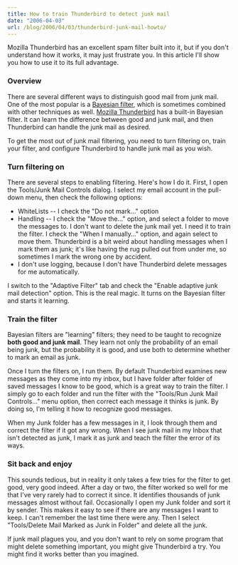 ```yaml
---
title: How to train Thunderbird to detect junk mail
date: "2006-04-03"
url: /blog/2006/04/03/thunderbird-junk-mail-howto/
---
```

Mozilla Thunderbird has an excellent spam filter built into it, but if you don't understand how it works, it may just frustrate you. In this article I'll show you how to use it to its full advantage.

### Overview

There are several different ways to distinguish good mail from junk mail. One of the most popular is a [Bayesian filter][1], which is sometimes combined with other techniques as well. [Mozilla Thunderbird][2] has a built-in Bayesian filter. It can learn the difference between good and junk mail, and then Thunderbird can handle the junk mail as desired.

To get the most out of junk mail filtering, you need to turn filtering on, train your filter, and configure Thunderbird to handle junk mail as you wish.

### Turn filtering on

There are several steps to enabling filtering. Here's how I do it. First, I open the Tools/Junk Mail Controls dialog. I select my email account in the pull-down menu, then check the following options:

*   WhiteLists -- I check the "Do not mark&#8230;" option
*   Handling -- I check the "Move the&#8230;" option, and select a folder to move the messages to. I don't want to delete the junk mail yet. I need it to train the filter. I check the "When I manually&#8230;" option, and again select to move them. Thunderbird is a bit weird about handling messages when I mark them as junk; it's like having the rug pulled out from under me, so sometimes I mark the wrong one by accident.
*   I don't use logging, because I don't have Thunderbird delete messages for me automatically.

I switch to the "Adaptive Filter" tab and check the "Enable adaptive junk mail detection" option. This is the real magic. It turns on the Bayesian filter and starts it learning.

### Train the filter

Bayesian filters are "learning" filters; they need to be taught to recognize **both good and junk mail**. They learn not only the probability of an email being junk, but the probability it is good, and use both to determine whether to mark an email as junk.

Once I turn the filters on, I run them. By default Thunderbird examines new messages as they come into my inbox, but I have folder after folder of saved messages I know to be good, which is a great way to train the filter. I simply go to each folder and run the filter with the "Tools/Run Junk Mail Controls&#8230;" menu option, then correct each message it thinks is junk. By doing so, I'm telling it how to recognize good messages.

When my Junk folder has a few messages in it, I look through them and correct the filter if it got any wrong. When I see junk mail in my Inbox that isn't detected as junk, I mark it as junk and teach the filter the error of its ways.

### Sit back and enjoy

This sounds tedious, but in reality it only takes a few tries for the filter to get good, very good indeed. After a day or two, the filter worked so well for me that I've very rarely had to correct it since. It identifies thousands of junk messages almost without fail. Occasionally I open my Junk folder and sort it by sender. This makes it easy to see if there are any messages I want to keep. I can't remember the last time there were any. Then I select "Tools/Delete Mail Marked as Junk in Folder" and delete all the junk.

If junk mail plagues you, and you don't want to rely on some program that might delete something important, you might give Thunderbird a try. You might find it works better than you imagined.

 [1]: http://en.wikipedia.org/wiki/Bayesian_filtering
 [2]: http://www.mozilla.com/thunderbird/
